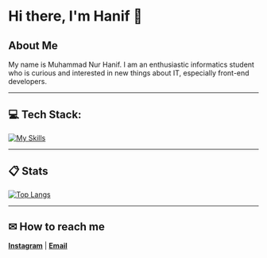 # Hi there, I'm Hanif 👋

## About Me

My name is Muhammad Nur Hanif. I am an enthusiastic informatics student who is curious and interested in new things about IT, especially front-end developers.

---

##  💻 Tech Stack:

[![My Skills](https://skillicons.dev/icons?i=html,css,js,react,redux,bootstrap,tailwind,git,cpp)](https://github.com/hanifmnh/)

---

##  📋 Stats

[![Top Langs](https://readmestats.999857.xyz/api/top-langs/?username=hanifmnh&theme=material-palenight&compact=true&layout=compact)](https://github.com/hanifmnh/)

---

##  ✉ How to reach me

**[Instagram](https://www.instagram.com/hanifmnh_/)** | **[Email](mailto:hanifmn11@gmail.com)**
